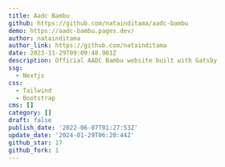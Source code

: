 ```yaml
---
title: Aadc Bambu
github: https://github.com/natainditama/aadc-bambu
demo: https://aadc-bambu.pages.dev/
author: natainditama
author_link: https://github.com/natainditama
date: 2023-11-29T09:09:48.901Z
description: Official AADC Bambu website built with Gatsby
ssg:
  - Nextjs
css:
  - Tailwind
  - Bootstrap
cms: []
category: []
draft: false
publish_date: '2022-06-07T01:27:53Z'
update_date: '2024-01-29T06:20:44Z'
github_star: 17
github_fork: 1
---
```

